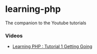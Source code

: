 # learning-php

The companion to the Youtube tutorials

### Videos

- [Learning PHP : Tutorial 1 Getting Going](https://www.youtube.com/watch?v=v_hU0jPtLto)
